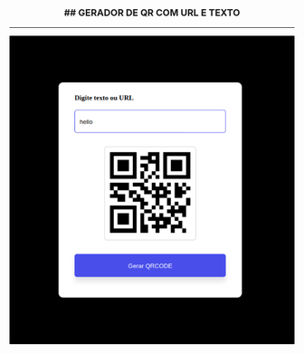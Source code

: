 <div align="center">
<h3>## GERADOR DE QR COM URL E TEXTO</h3>
<hr>
  <img src="Captura de tela de 2024-02-06 09-22-17.png" alt="" style="width: 550px;">
</div>
